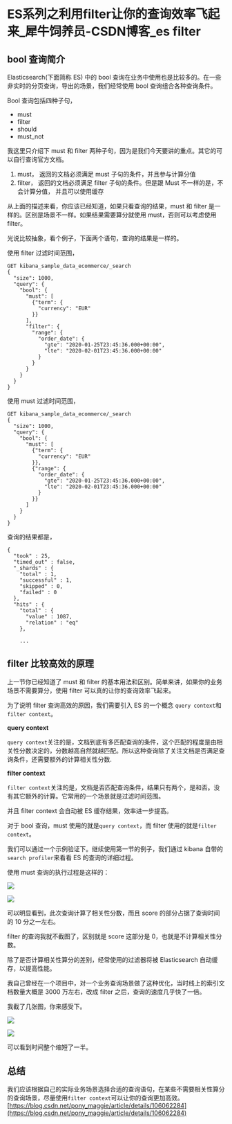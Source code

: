 #  ES系列之利用filter让你的查询效率飞起来_犀牛饲养员-CSDN博客_es filter
## bool 查询简介

Elasticsearch(下面简称 ES) 中的 bool 查询在业务中使用也是比较多的。在一些非实时的分页查询，导出的场景，我们经常使用 bool 查询组合各种查询条件。

Bool 查询包括四种子句，

-   must
-   filter
-   should
-   must_not

我这里只介绍下 must 和 filter 两种子句，因为是我们今天要讲的重点。其它的可以自行查询官方文档。

1.  must， 返回的文档必须满足 must 子句的条件，并且参与计算分值
2.  filter， 返回的文档必须满足 filter 子句的条件。但是跟 Must 不一样的是，不会计算分值， 并且可以使用缓存

从上面的描述来看，你应该已经知道，如果只看查询的结果，must 和 filter 是一样的。区别是场景不一样。如果结果需要算分就使用 must，否则可以考虑使用 filter。

光说比较抽象，看个例子，下面两个语句，查询的结果是一样的。

使用 filter 过滤时间范围，

```
GET kibana_sample_data_ecommerce/_search
{
  "size": 1000, 
  "query": {
    "bool": {
      "must": [
        {"term": {
          "currency": "EUR"
        }}
      ],
      "filter": {
        "range": {
          "order_date": {
            "gte": "2020-01-25T23:45:36.000+00:00",
            "lte": "2020-02-01T23:45:36.000+00:00"
          }
        }
      }
    }
  }
}

```

使用 must 过滤时间范围，

```
GET kibana_sample_data_ecommerce/_search
{
  "size": 1000, 
  "query": {
    "bool": {
      "must": [
        {"term": {
          "currency": "EUR"
        }},
        {"range": {
          "order_date": {
            "gte": "2020-01-25T23:45:36.000+00:00",
            "lte": "2020-02-01T23:45:36.000+00:00"
          }
        }}
      ]
    }
  }
}

```

查询的结果都是，

```
{
  "took" : 25,
  "timed_out" : false,
  "_shards" : {
    "total" : 1,
    "successful" : 1,
    "skipped" : 0,
    "failed" : 0
  },
  "hits" : {
    "total" : {
      "value" : 1087,
      "relation" : "eq"
    },
    
    ...

```

## filter 比较高效的原理

上一节你已经知道了 must 和 filter 的基本用法和区别。简单来讲，如果你的业务场景不需要算分，使用 filter 可以真的让你的查询效率飞起来。

为了说明 filter 查询高效的原因，我们需要引入 ES 的一个概念 `query context`和 `filter context`。

**query context**

`query context`关注的是，文档到底有多匹配查询的条件，这个匹配的程度是由相关性分数决定的，分数越高自然就越匹配。所以这种查询除了关注文档是否满足查询条件，还需要额外的计算相关性分数.

**filter context**

`filter context`关注的是，文档是否匹配查询条件，结果只有两个，是和否。没有其它额外的计算。它常用的一个场景就是过滤时间范围。

并且 filter context 会自动被 ES 缓存结果，效率进一步提高。

对于 bool 查询，must 使用的就是`query context`，而 filter 使用的就是`filter context`。

我们可以通过一个示例验证下。继续使用第一节的例子，我们通过 kibana 自带的`search profiler`来看看 ES 的查询的详细过程。

使用 must 查询的执行过程是这样的：

![](https://img-blog.csdnimg.cn/20200511205149570.jpg?x-oss-process=image/watermark,type_ZmFuZ3poZW5naGVpdGk,shadow_10,text_aHR0cHM6Ly9ibG9nLmNzZG4ubmV0L3BvbnlfbWFnZ2ll,size_16,color_FFFFFF,t_70)

![](https://img-blog.csdnimg.cn/20200511205200279.jpg?x-oss-process=image/watermark,type_ZmFuZ3poZW5naGVpdGk,shadow_10,text_aHR0cHM6Ly9ibG9nLmNzZG4ubmV0L3BvbnlfbWFnZ2ll,size_16,color_FFFFFF,t_70)

可以明显看到，此次查询计算了相关性分数，而且 score 的部分占据了查询时间的 10 分之一左右。

filter 的查询我就不截图了，区别就是 score 这部分是 0，也就是不计算相关性分数。

除了是否计算相关性算分的差别，经常使用的过滤器将被 Elasticsearch 自动缓存，以提高性能。

我自己曾经在一个项目中，对一个业务查询场景做了这种优化，当时线上的索引文档数量大概是 3000 万左右，改成 filter 之后，查询的速度几乎快了一倍。

我截了几张图，你来感受下。

![](https://img-blog.csdnimg.cn/20200511205213547.jpg?x-oss-process=image/watermark,type_ZmFuZ3poZW5naGVpdGk,shadow_10,text_aHR0cHM6Ly9ibG9nLmNzZG4ubmV0L3BvbnlfbWFnZ2ll,size_16,color_FFFFFF,t_70)

![](https://img-blog.csdnimg.cn/20200511205226898.jpg?x-oss-process=image/watermark,type_ZmFuZ3poZW5naGVpdGk,shadow_10,text_aHR0cHM6Ly9ibG9nLmNzZG4ubmV0L3BvbnlfbWFnZ2ll,size_16,color_FFFFFF,t_70)

可以看到时间整个缩短了一半。

## 总结

我们应该根据自己的实际业务场景选择合适的查询语句，在某些不需要相关性算分的查询场景，尽量使用`filter context`可以让你的查询更加高效。 
 [https://blog.csdn.net/pony_maggie/article/details/106062284](https://blog.csdn.net/pony_maggie/article/details/106062284)
